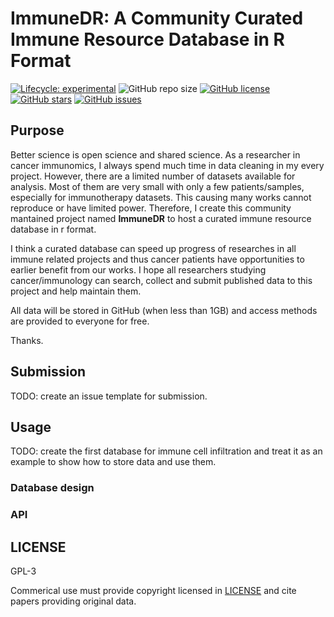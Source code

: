 
<!-- README.md is generated from README.Rmd. Please edit that file -->

# ImmuneDR: A Community Curated Immune Resource Database in R Format

<!-- badges: start -->

[![Lifecycle:
experimental](https://img.shields.io/badge/lifecycle-experimental-orange.svg)](https://www.tidyverse.org/lifecycle/#experimental)
![GitHub repo
size](https://img.shields.io/github/repo-size/ShixiangWang/ImmuneDR)
[![GitHub
license](https://img.shields.io/github/license/ShixiangWang/ImmuneDR)](https://github.com/ShixiangWang/ImmuneDR)
[![GitHub
stars](https://img.shields.io/github/stars/ShixiangWang/ImmuneDR)](https://github.com/ShixiangWang/ImmuneDR/stargazers)
[![GitHub
issues](https://img.shields.io/github/issues/ShixiangWang/ImmuneDR)](https://github.com/ShixiangWang/ImmuneDR/issues)
<!-- badges: end -->

## Purpose

Better science is open science and shared science. As a researcher in
cancer immunomics, I always spend much time in data cleaning in my every
project. However, there are a limited number of datasets available for
analysis. Most of them are very small with only a few patients/samples,
especially for immunotherapy datasets. This causing many works cannot
reproduce or have limited power. Therefore, I create this community
mantained project named **ImmuneDR** to host a curated immune resource
database in r format.

I think a curated database can speed up progress of researches in all
immune related projects and thus cancer patients have opportunities to
earlier benefit from our works. I hope all researchers studying
cancer/immunology can search, collect and submit published data to this
project and help maintain them.

All data will be stored in GitHub (when less than 1GB) and access
methods are provided to everyone for free.

Thanks.

## Submission

TODO: create an issue template for submission.

## Usage

TODO: create the first database for immune cell infiltration and treat
it as an example to show how to store data and use them.

### Database design

### API

## LICENSE

GPL-3

Commerical use must provide copyright licensed in [LICENSE](LICENSE.md)
and cite papers providing original data.
